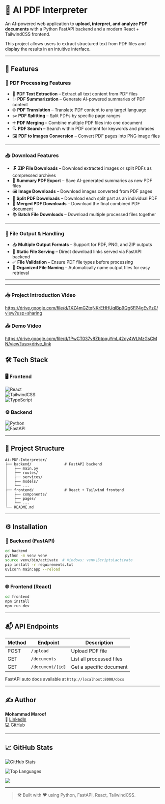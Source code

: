 
# 📄 AI PDF Interpreter

An AI-powered web application to **upload, interpret, and analyze PDF documents** with a Python FastAPI backend and a modern React + TailwindCSS frontend.

This project allows users to extract structured text from PDF files and display the results in an intuitive interface. 

---

## 🚀 Features

### 📄 PDF Processing Features

- 🧠 **PDF Text Extraction** – Extract all text content from PDF files  
- ✨ **PDF Summarization** – Generate AI-powered summaries of PDF content  
- 🌐 **PDF Translation** – Translate PDF content to any target language  
- ✂️ **PDF Splitting** – Split PDFs by specific page ranges  
- ➕ **PDF Merging** – Combine multiple PDF files into one document  
- 🔍 **PDF Search** – Search within PDF content for keywords and phrases  
- 🖼️ **PDF to Images Conversion** – Convert PDF pages into PNG image files  

---

### 📥 Download Features

- 🗜️ **ZIP File Downloads** – Download extracted images or split PDFs as compressed archives  
- 🧾 **Summary PDF Export** – Save AI-generated summaries as new PDF files  
- 🖼️ **Image Downloads** – Download images converted from PDF pages  
- 📄 **Split PDF Downloads** – Download each split part as an individual PDF  
- 📎 **Merged PDF Downloads** – Download the final combined PDF document  
- 📚 **Batch File Downloads** – Download multiple processed files together  

---

### 📁 File Output & Handling

- 📤 **Multiple Output Formats** – Support for PDF, PNG, and ZIP outputs  
- 🚀 **Static File Serving** – Direct download links served via FastAPI backend  
- ✅ **File Validation** – Ensure PDF file types before processing  
- 🧷 **Organized File Naming** – Automatically name output files for easy retrieval  

---
---

### 📥 Project Introduction Video

https://drive.google.com/file/d/1XZ4mGZtqNKrEHHUqIBp9Qg6FP4gEvPz0/view?usp=sharing

### 📥 Demo Video

https://drive.google.com/file/d/1PwCT037v8ZbtpquYmL42oy4WLMzGsCMN/view?usp=drive_link

## 🛠️ Tech Stack

### 🖥️ Frontend  
![React](https://img.shields.io/badge/React-20232A?style=for-the-badge&logo=react&logoColor=61DAFB)  
![TailwindCSS](https://img.shields.io/badge/TailwindCSS-38B2AC?style=for-the-badge&logo=tailwind-css&logoColor=white)  
![TypeScript](https://img.shields.io/badge/TypeScript-007ACC?style=for-the-badge&logo=typescript&logoColor=white)  

### ⚙️ Backend  
![Python](https://img.shields.io/badge/Python-3776AB?style=for-the-badge&logo=python&logoColor=white)  
![FastAPI](https://img.shields.io/badge/FastAPI-005571?style=for-the-badge&logo=fastapi)  


---

## 📂 Project Structure

```
Ai-PDF-Interpreter/
├── backend/               # FastAPI backend
│   ├── main.py
│   ├── routes/
│   ├── services/
│   ├── models/
│   └── ...
├── frontend/              # React + Tailwind frontend
│   ├── components/
│   ├── pages/
│   └── ...
└── README.md
```

---

## ⚙️ Installation

### 🔧 Backend (FastAPI)

```bash
cd backend
python -m venv venv
source venv/bin/activate  # Windows: venv\Scripts\activate
pip install -r requirements.txt
uvicorn main:app --reload
```
---

### 🌐 Frontend (React)

```bash
cd frontend
npm install
npm run dev
```

---

## 📬 API Endpoints

| Method | Endpoint         | Description                 |
|--------|------------------|-----------------------------|
| POST   | `/upload`        | Upload PDF file             |
| GET    | `/documents`     | List all processed files    |
| GET    | `/document/{id}` | Get a specific document     |

FastAPI auto docs available at `http://localhost:8000/docs`

---

## ✍️ Author

**Mohammad Maroof**  
🔗 [LinkedIn](https://linkedin.com/in/mohammad-maroof-05aa10264)  
💻 [GitHub](https://github.com/MaroofTechSorcerer)

---

## 📈 GitHub Stats

![GitHub Stats](https://github-readme-stats.vercel.app/api?username=MaroofTechSorcerer&theme=dark&hide_border=true&include_all_commits=false&count_private=true)  

![Top Languages](https://github-readme-stats.vercel.app/api/top-langs/?username=MaroofTechSorcerer&theme=dark&hide_border=true&layout=compact)

[![](https://visitcount.itsvg.in/api?id=MaroofTechSorcerer-AiPDF&icon=5&color=6)](https://visitcount.itsvg.in)

---

> 🛠️ Built with ❤️ using Python, FastAPI, React, TailwindCSS.
